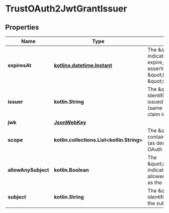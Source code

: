
# TrustOAuth2JwtGrantIssuer

## Properties
| Name | Type | Description | Notes |
| ------------ | ------------- | ------------- | ------------- |
| **expiresAt** | [**kotlinx.datetime.Instant**](kotlinx.datetime.Instant.md) | The \&quot;expires_at\&quot; indicates, when grant will expire, so we will reject assertion from \&quot;issuer\&quot; targeting \&quot;subject\&quot;. |  |
| **issuer** | **kotlin.String** | The \&quot;issuer\&quot; identifies the principal that issued the JWT assertion (same as \&quot;iss\&quot; claim in JWT). |  |
| **jwk** | [**JsonWebKey**](JsonWebKey.md) |  |  |
| **scope** | **kotlin.collections.List&lt;kotlin.String&gt;** | The \&quot;scope\&quot; contains list of scope values (as described in Section 3.3 of OAuth 2.0 [RFC6749]) |  |
| **allowAnySubject** | **kotlin.Boolean** | The \&quot;allow_any_subject\&quot; indicates that the issuer is allowed to have any principal as the subject of the JWT. |  [optional] |
| **subject** | **kotlin.String** | The \&quot;subject\&quot; identifies the principal that is the subject of the JWT. |  [optional] |



